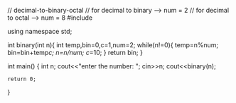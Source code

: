 // decimal-to-binary-octal
// for decimal to binary --> num = 2
// for decimal to octal --> num = 8
#include <iostream>

using namespace std;

int binary(int n){
    int temp,bin=0,c=1,num=2;
    while(n!=0){
        temp=n%num;
        bin=bin+temp*c;
        n=n/num;
        c*=10;
    }
    return bin;
}

int main()
{
    int n;
    cout<<"enter the number: ";
    cin>>n;
    cout<<binary(n);

    return 0;
}
